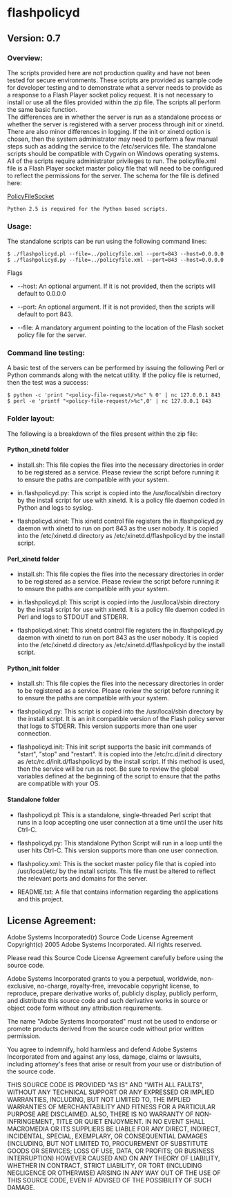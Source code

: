 # flashpolicyd

## Version: 0.7

### Overview:

   The scripts provided here are not production quality and have not 
been tested for secure environments.  These scripts are provided as 
sample code for developer testing and to demonstrate what a server needs 
to provide as a response to a Flash Player socket policy request.
   It is not necessary to install or use all the files provided 
within the zip file.  The scripts all perform the same basic function.  
The differences are in whether the server is run as a standalone process 
or whether the server is registered with a server process through init or 
xinetd. There are also minor differences in logging.  If the init or 
xinetd option is chosen, then the system administrator may need to 
perform a few manual steps such as adding the service to the 
/etc/services file.  The standalone scripts should be compatible with 
Cygwin on Windows operating systems.  All of the scripts require 
administrator privileges to run.
   The policyfile.xml file is a Flash Player socket master policy 
file that will need to be configured to reflect the permissions for the 
server.  The schema for the file is defined here:

[PolicyFileSocket](http://www.adobe.com/xml/schemas/PolicyFileSocket.xsd)

	Python 2.5 is required for the Python based scripts.


### Usage:

   The standalone scripts can be run using the following command lines:

    $ ./flashpolicyd.pl --file=../policyfile.xml --port=843 --host=0.0.0.0
    $ ./flashpolicyd.py --file=../policyfile.xml --port=843 --host=0.0.0.0

   Flags
-    --host: An optional argument.  If it is not provided, then the
scripts will default to 0.0.0.0

-    --port: An optional argument.  If it is not provided, then the 
scripts will default to port 843.

-    --file: A mandatory argument pointing to the location of the Flash 
socket policy file for the server.


### Command line testing:

   A basic test of the servers can be performed by issuing the
following Perl or Python commands along with the netcat utility.  If
the policy file is returned, then the test was a success:

    $ python -c 'print "<policy-file-request/>%c" % 0' | nc 127.0.0.1 843
    $ perl -e 'printf "<policy-file-request/>%c",0' | nc 127.0.0.1 843



### Folder layout:

   The following is a breakdown of the files present within the zip 
file:

#### Python_xinetd folder

-    install.sh: This file copies the files into the necessary
directories in order to be registered as a service.  Please review the
script before running it to ensure the paths are compatible with your
system.

-	in.flashpolicyd.py: This script is copied into the /usr/local/sbin 
directory by the install script for use with xinetd. It is a policy file 
daemon coded in Python and logs to syslog.

-	flashpolicyd.xinet: This xinetd control file registers the 
in.flashpolicyd.py daemon with xinetd to run on port 843 as the user 
nobody. It is copied into the /etc/xinetd.d directory as 
/etc/xinetd.d/flashpolicyd by the install script.


#### Perl_xinetd folder

-   install.sh: This file copies the files into the necessary 
directories in order to be registered as a service. Please review the
script before running it to ensure the paths are compatible with your
system.

-	in.flashpolicyd.pl: This script is copied into the /usr/local/sbin 
directory by the install script for use with xinetd. It is a policy file 
daemon coded in Perl and logs to STDOUT and STDERR.

-	flashpolicyd.xinet: This xinetd control file registers the 
in.flashpolicyd.py daemon with xinetd to run on port 843 as the user 
nobody. It is copied into the /etc/xinetd.d directory as 
/etc/xinetd.d/flashpolicyd by the install script.


#### Python_init folder

-	install.sh: This file copies the files into the necessary 
directories in order to be registered as a service.  Please review the
script before running it to ensure the paths are compatible with your
system.

-	flashpolicyd.py: This script is copied into the /usr/local/sbin 
directory by the install script. It is an init compatible version of the 
Flash policy server that logs to STDERR. This version supports more than 
one user connection.

-	flashpolicyd.init: This init script supports the basic init 
commands of "start", "stop" and "restart". It is copied into the 
/etc/rc.d/init.d directory as /etc/rc.d/init.d/flashpolicyd by the 
install script. If this method is used, then the service will be run as 
root. Be sure to review the global variables defined at the beginning of
the script to ensure that the paths are compatible with your OS. 


#### Standalone folder

-	flashpolicyd.pl: This is a standalone, single-threaded Perl script that 
runs in a loop accepting one user connection at a time until the user 
hits Ctrl-C.

-	flashpolicyd.py:  This standalone Python Script will run in a loop 
until the user hits Ctrl-C. This version supports more than one user 
connection.

-   flashpolicy.xml: This is the socket master policy file that is 
copied into /usr/local/etc/ by the install scripts. This file must be 
altered to reflect the relevant ports and domains for the server.

-    README.txt:  A file that contains information regarding the
applications and this project.




## License Agreement:

Adobe Systems Incorporated(r) Source Code License Agreement
Copyright(c) 2005 Adobe Systems Incorporated. All rights reserved.

Please read this Source Code License Agreement carefully before using 
the source code.

Adobe Systems Incorporated grants to you a perpetual, worldwide,
non-exclusive, no-charge, royalty-free, irrevocable copyright license,
to reproduce, prepare derivative works of, publicly display, publicly 
perform, and distribute this source code and such derivative works in
source or object code form without any attribution requirements.

The name "Adobe Systems Incorporated" must not be used to endorse or 
promote products derived from the source code without prior written
permission.

You agree to indemnify, hold harmless and defend Adobe Systems
Incorporated from and against any loss, damage, claims or lawsuits,
including attorney's fees that arise or result from your use or
distribution of the source code.

THIS SOURCE CODE IS PROVIDED "AS IS" AND "WITH ALL FAULTS", WITHOUT ANY
TECHNICAL SUPPORT OR ANY EXPRESSED OR IMPLIED WARRANTIES, INCLUDING,
BUT NOT LIMITED TO, THE IMPLIED WARRANTIES OF MERCHANTABILITY AND
FITNESS FOR A PARTICULAR PURPOSE ARE DISCLAIMED. ALSO, THERE IS NO 
WARRANTY OF NON-INFRINGEMENT, TITLE OR QUIET ENJOYMENT. IN NO EVENT
SHALL MACROMEDIA OR ITS SUPPLIERS BE LIABLE FOR ANY DIRECT, INDIRECT, 
INCIDENTAL, SPECIAL, EXEMPLARY, OR CONSEQUENTIAL DAMAGES (INCLUDING,
BUT NOT LIMITED TO, PROCUREMENT OF SUBSTITUTE GOODS OR SERVICES; LOSS OF 
USE, DATA, OR PROFITS; OR BUSINESS INTERRUPTION) HOWEVER CAUSED AND ON
ANY THEORY OF LIABILITY, WHETHER IN CONTRACT, STRICT LIABILITY, OR TORT
(INCLUDING NEGLIGENCE OR OTHERWISE) ARISING IN ANY WAY OUT OF THE USE
OF THIS SOURCE CODE, EVEN IF ADVISED OF THE POSSIBILITY OF SUCH DAMAGE.
